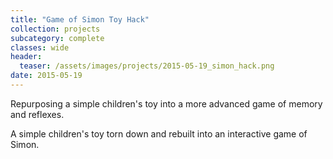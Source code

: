 ```yaml
---
title: "Game of Simon Toy Hack"
collection: projects
subcategory: complete
classes: wide
header: 
  teaser: /assets/images/projects/2015-05-19_simon_hack.png
date: 2015-05-19
---
```


Repurposing a simple children's toy into a more advanced game of memory and reflexes.



A simple children's toy torn down and rebuilt into an interactive game of Simon.